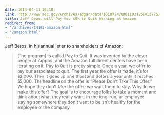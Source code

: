 ```yaml
---
date: 2014-04-11 16:10
link: http://www.sec.gov/Archives/edgar/data/1018724/000119312514137753/d702518dex991.htm
title: Jeff Bezos will Pay You $5k to Quit Working at Amazon
redirect_from:
- "/archives/14101-amazon.html"
- "/amazon.html"
---
```



Jeff Bezos, in his annual letter to shareholders of Amazon: 

> [The program] is called Pay to Quit. It was invented by the clever people at Zappos, and the Amazon fulfillment centers have been iterating on it. Pay to Quit is pretty simple. Once a year, we offer to pay our associates to quit. The first year the offer is made, it’s for $2,000. Then it goes up one thousand dollars a year until it reaches $5,000. The headline on the offer is “Please Don’t Take This Offer.” We hope they don’t take the offer; we want them to stay. Why do we make this offer? The goal is to encourage folks to take a moment and think about what they really want. In the long-run, an employee staying somewhere they don’t want to be isn’t healthy for the employee or the company.
